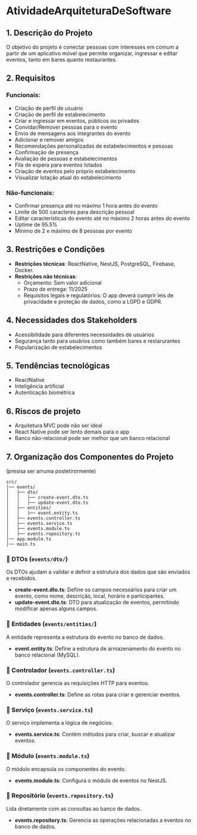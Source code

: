 # AtividadeArquiteturaDeSoftware

## 1. Descrição do Projeto

O objetivo do projeto é conectar pessoas com interesses em comum a partir de um aplicativo móvel que permite organizar, ingressar e editar eventos, tanto em bares quanto restaurantes.

## 2. Requisitos

### Funcionais:

- Criação de perfil de usuário
- Criação de perfil de estabelecimento
- Criar e ingressar em eventos, públicos ou privados
- Convidar/Remover pessoas para o evento
- Envio de mensagens aos integrantes do evento
- Adicionar e remover amigos
- Recomendações personalizadas de estabelecimentos e pessoas
- Confirmação de presença
- Avaliação de pessoas e estabelecimentos
- Fila de espera para eventos lotados
- Criação de eventos pelo próprio estabelecimento
- Visualizar lotação atual do estabelecimento

### Não-funcionais:

- Confirmar presença até no máximo 1 hora antes do evento
- Limite de 500 caracteres para descrição pessoal
- Editar características do evento até no máximo 2 horas antes do evento
- Uptime de 95.5%
- Mínimo de 2 e máximo de 8 pessoas por evento

## 3. Restrições e Condições

- **Restrições técnicas**: ReactNative, NestJS, PostgreSQL, Firebase, Docker.
- **Restrições não técnicas**:
  - Orçamento: Sem valor adicional
  - Prazo de entrega: 11/2025
  - Requisitos legais e regulatórios: O app deverá cumprir leis de privacidade e proteção de dados, como a LGPD e GDPR.

## 4. Necessidades dos Stakeholders

- Acessibilidade para diferentes necessidades de usuários
- Segurança tanto para usuários como também bares e restarurantes
- Popularização de estabelecimentos

## 5. Tendências tecnológicas

- ReactNative
- Inteligência artificial
- Autenticação biométrica

## 6. Riscos de projeto

- Arquitetura MVC pode não ser ideal
- React Native pode ser lento demais para o app
- Banco não-relacional pode ser melhor que um banco relacional

## 7. Organização dos Componentes do Projeto

(presisa ser arruma postetirormente)

```
src/
│── events/
│   ├── dto/
│   │   ├── create-event.dto.ts
│   │   ├── update-event.dto.ts
│   ├── entities/
│   │   ├── event.entity.ts
│   ├── events.controller.ts
│   ├── events.service.ts
│   ├── events.module.ts
│   ├── events.repository.ts
│── app.module.ts
│── main.ts
```

### 📂 DTOs (`events/dto/`)

Os DTOs ajudam a validar e definir a estrutura dos dados que são enviados e recebidos.

- **create-event.dto.ts**: Define os campos necessários para criar um evento, como nome, descrição, local, horário e participantes.
- **update-event.dto.ts**: DTO para atualização de eventos, permitindo modificar apenas alguns campos.

### 📂 Entidades (`events/entities/`)

A entidade representa a estrutura do evento no banco de dados.

- **event.entity.ts**: Define a estrutura de armazenamento do evento no banco relacional (MySQL).

### 📂 Controlador (`events.controller.ts`)

O controlador gerencia as requisições HTTP para eventos.

- **events.controller.ts**: Define as rotas para criar e gerenciar eventos.

### 📂 Serviço (`events.service.ts`)

O serviço implementa a lógica de negócios.

- **events.service.ts**: Contém métodos para criar, buscar e atualizar eventos.

### 📂 Módulo (`events.module.ts`)

O módulo encapsula os componentes do evento.

- **events.module.ts**: Configura o módulo de eventos no NestJS.

### 📂 Repositório (`events.repository.ts`)

Lida diretamente com as consultas ao banco de dados.

- **events.repository.ts**: Gerencia as operações relacionadas a eventos no banco de dados.
